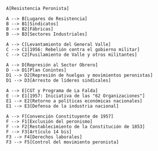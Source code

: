     A[Resistencia Peronista]
    
    A --> B[Lugares de Resistencia]
    B --> B1[Sindicatos]
    B --> B2[Fábricas]
    B --> B3[Sectores Industriales]
    
    A --> C[Levantamiento del General Valle]
    C --> C1[1956: Rebelión contra el gobierno militar]
    C --> C2[Fusilamiento de Valle y otros militantes]
    
    A --> D[Represión al Sector Obrero]
    D --> D1[Plan Conintes]
    D1 --> D2[Represión de huelgas y movimientos peronistas]
    D1 --> D3[Arresto de líderes sindicales]
    
    A --> E[CGT y Programa de La Falda]
    E --> E1[1957: Iniciativa de las "62 Organizaciones"]
    E1 --> E2[Retorno a políticas económicas nacionales]
    E1 --> E3[Defensa de la industria nacional]
    
    A --> F[Convención Constituyente de 1957]
    F --> F1[Exclusión del peronismo]
    F --> F2[Restablecimiento de la Constitución de 1853]
    F --> F3[Artículo 14 bis]
    F3 --> F4[Derechos laborales]
    F3 --> F5[Control del movimiento peronista]
